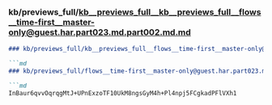 ### kb/previews_full/kb__previews_full__kb__previews_full__flows__time-first__master-only@guest.har.part023.md.part002.md.md

```md
### kb/previews_full/kb__previews_full__flows__time-first__master-only@guest.har.part023.md.part002.md

```md
### kb/previews_full/flows__time-first__master-only@guest.har.part023.md (part 002)

```md
InBaur6qvvOqrqgMtJ+UPnExzoTF10UkM8ngsGyM4h+Pl4npj5FCgkadPFlVXh1
```

```

```

```
